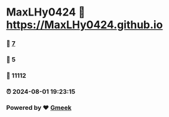 # MaxLHy0424 :link: https://MaxLHy0424.github.io 
### :page_facing_up: [7](https://MaxLHy0424.github.io/tag.html) 
### :speech_balloon: 5 
### :hibiscus: 11112 
### :alarm_clock: 2024-08-01 19:23:15 
### Powered by :heart: [Gmeek](https://github.com/Meekdai/Gmeek)
